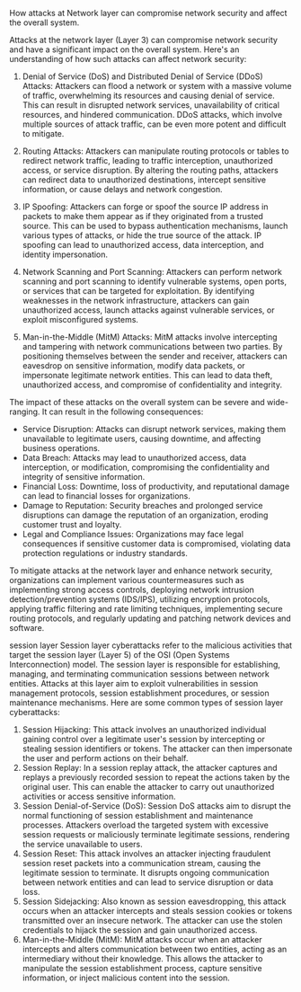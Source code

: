 How attacks at Network layer can compromise network security and affect the overall system.

Attacks at the network layer (Layer 3) can compromise network security and have a significant impact on the overall system. Here's an understanding of how such attacks can affect network security:

1. Denial of Service (DoS) and Distributed Denial of Service (DDoS) Attacks: Attackers can flood a network or system with a massive volume of traffic, overwhelming its resources and causing denial of service. This can result in disrupted network services, unavailability of critical resources, and hindered communication. DDoS attacks, which involve multiple sources of attack traffic, can be even more potent and difficult to mitigate.

2. Routing Attacks: Attackers can manipulate routing protocols or tables to redirect network traffic, leading to traffic interception, unauthorized access, or service disruption. By altering the routing paths, attackers can redirect data to unauthorized destinations, intercept sensitive information, or cause delays and network congestion.

3. IP Spoofing: Attackers can forge or spoof the source IP address in packets to make them appear as if they originated from a trusted source. This can be used to bypass authentication mechanisms, launch various types of attacks, or hide the true source of the attack. IP spoofing can lead to unauthorized access, data interception, and identity impersonation.

4. Network Scanning and Port Scanning: Attackers can perform network scanning and port scanning to identify vulnerable systems, open ports, or services that can be targeted for exploitation. By identifying weaknesses in the network infrastructure, attackers can gain unauthorized access, launch attacks against vulnerable services, or exploit misconfigured systems.

5. Man-in-the-Middle (MitM) Attacks: MitM attacks involve intercepting and tampering with network communications between two parties. By positioning themselves between the sender and receiver, attackers can eavesdrop on sensitive information, modify data packets, or impersonate legitimate network entities. This can lead to data theft, unauthorized access, and compromise of confidentiality and integrity.

The impact of these attacks on the overall system can be severe and wide-ranging. It can result in the following consequences:

- Service Disruption: Attacks can disrupt network services, making them unavailable to legitimate users, causing downtime, and affecting business operations.
- Data Breach: Attacks may lead to unauthorized access, data interception, or modification, compromising the confidentiality and integrity of sensitive information.
- Financial Loss: Downtime, loss of productivity, and reputational damage can lead to financial losses for organizations.
- Damage to Reputation: Security breaches and prolonged service disruptions can damage the reputation of an organization, eroding customer trust and loyalty.
- Legal and Compliance Issues: Organizations may face legal consequences if sensitive customer data is compromised, violating data protection regulations or industry standards.

To mitigate attacks at the network layer and enhance network security, organizations can implement various countermeasures such as implementing strong access controls, deploying network intrusion detection/prevention systems (IDS/IPS), utilizing encryption protocols, applying traffic filtering and rate limiting techniques, implementing secure routing protocols, and regularly updating and patching network devices and software.


session layer 
Session layer cyberattacks refer to the malicious activities that target the session layer (Layer 5) of the OSI (Open Systems Interconnection) model. The session layer is responsible for establishing, managing, and terminating communication sessions between network entities. 
Attacks at this layer aim to exploit vulnerabilities in session management protocols, session 
establishment procedures, or session maintenance mechanisms.
Here are some common types of session layer cyberattacks:
1. Session Hijacking: This attack involves an unauthorized individual gaining control over a 
legitimate user's session by intercepting or stealing session identifiers or tokens. The 
attacker can then impersonate the user and perform actions on their behalf.
2. Session Replay: In a session replay attack, the attacker captures and replays a previously 
recorded session to repeat the actions taken by the original user. This can enable the 
attacker to carry out unauthorized activities or access sensitive information.
3. Session Denial-of-Service (DoS): Session DoS attacks aim to disrupt the normal 
functioning of session establishment and maintenance processes. Attackers overload 
the targeted system with excessive session requests or maliciously terminate legitimate 
sessions, rendering the service unavailable to users.
4. Session Reset: This attack involves an attacker injecting fraudulent session reset packets 
into a communication stream, causing the legitimate session to terminate. It disrupts 
ongoing communication between network entities and can lead to service disruption or 
data loss.
5. Session Sidejacking: Also known as session eavesdropping, this attack occurs when an 
attacker intercepts and steals session cookies or tokens transmitted over an insecure 
network. The attacker can use the stolen credentials to hijack the session and gain 
unauthorized access.
6. Man-in-the-Middle (MitM): MitM attacks occur when an attacker intercepts and alters communication between two entities, acting as an intermediary without their knowledge. This allows the attacker to manipulate the session establishment process, 
capture sensitive information, or inject malicious content into the session.
